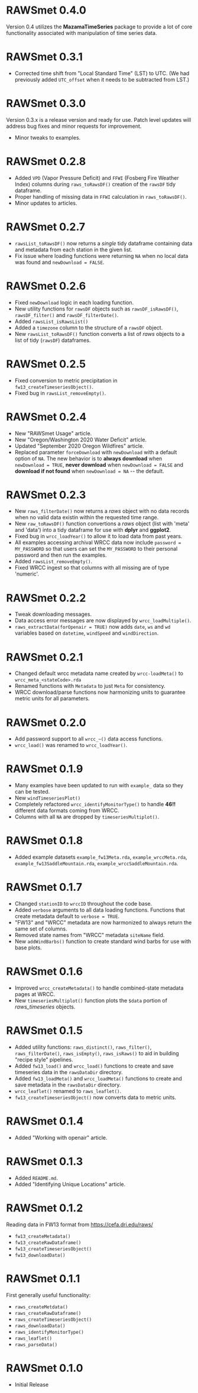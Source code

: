 # RAWSmet 0.4.0

Version 0.4 utilizes the **MazamaTimeSeries** package to provide a lot of core
functionality associated with manipulation of time series data.



# RAWSmet 0.3.1

* Corrected time shift from "Local Standard Time" (LST) to UTC. (We had 
previously added `UTC_offset` when it needs to be subtracted from LST.)

# RAWSmet 0.3.0

Version 0.3.x is a release version and ready for use. Patch level updates will
address bug fixes and minor requests for improvement.

* Minor tweaks to examples.

# RAWSmet 0.2.8

* Added `VPD` (Vapor Pressure Deficit) and `FFWI` (Fosberg Fire Weather Index) 
columns during `raws_toRawsDF()` creation of the `rawsDF` tidy dataframe.
* Proper handling of missing data in `FFWI` calculation in `raws_toRawsDF()`.
* Minor updates to articles.

# RAWSmet 0.2.7

* `rawsList_toRawsDF()` now returns a *single* tidy dataframe containing data
and metadata from each station in the given list.
* Fix issue where loading functions were returning `NA` when no local data was 
found and `newDownload = FALSE`.

# RAWSmet 0.2.6

* Fixed `newDownload` logic in each loading function.
* New utility functions for `rawsDF` objects such as `rawsDF_isRawsDF()`,
`rawsDF_filter()` and `rawsDF_filterDate()`.
* Added `rawsList_isRawsList()`
* Added a `timezone` column to the structure of a `rawsDF` object.
* New `rawsList_toRawsDF()` function converts a list of _raws_ objects to a list of
tidy (`rawsDF`) dataframes.

# RAWSmet 0.2.5

* Fixed conversion to metric precipitation in `fw13_createTimeseriesObject()`.
* Fixed bug in `rawsList_removeEmpty()`.

# RAWSmet 0.2.4

* New "RAWSmet Usage" article.
* New "Oregon/Washington 2020 Water Deficit" article.
* Updated "September 2020 Oregon Wildfires" article.
* Replaced parameter `forceDownload` with `newDownload` with a default option 
of `NA`. The new behavior is to **always download** when `newDownload = TRUE`, 
**never download** when `newDownload = FALSE` and **download if not found** when
`newDownload = NA` -- the default.

# RAWSmet 0.2.3

* New `raws_filterDate()` now returns a _raws_ object with no data records when
no valid data existin within the requested time range.
* New `raw_toRawsDF()` function convertions a _raws_ object (list with 'meta'
and 'data') into a tidy dataframe for use with **dplyr** and **ggplot2**.
* Fixed bug in `wrcc_loadYear()` to allow it to load data from past years.
* All examples accessing archival WRCC data now include `password = MY_PASSWORD` 
so that users can set the `MY_PASSWORD` to their personal password and then run
the examples.
* Added `rawsList_removeEmpty()`.
* Fixed WRCC ingest so that columns with all missing are of type 'numeric'.

# RAWSmet 0.2.2

* Tweak downloading messages.
* Data access error messages are now displayed by `wrcc_loadMultiple()`.
* `raws_extractData(forOpenair = TRUE)` now adds `date`, `ws` and `wd` variables
based on `datetime`, `windSpeed` and `windDirection`.

# RAWSmet 0.2.1

* Changed default wrcc metadata name created by `wrcc-loadMeta()` to 
`wrcc_meta_<stateCode>.rda`
* Renamed functions with `Metadata` to just `Meta` for consistency.
* WRCC download/parse functions now harmonizing units to guarantee metric
units for all parameters.

# RAWSmet 0.2.0

* Add password support to all `wrcc_~()` data access functions.
* `wrcc_load()` was renamed to `wrcc_loadYear()`.

# RAWSmet 0.1.9

* Many examples have been updated to run with `example_` data so they can be
tested.
* New `windTimeseriesPlot()`
* Completely refactored `wrcc_identifyMonitorType()` to handle **46!!** different
data formats coming from WRCC.
* Columns with all `NA` are dropped by `timeseriesMultiplot()`.

# RAWSmet 0.1.8

* Added example datasets `example_fw13Meta.rda`, `example_wrccMeta.rda`,
`example_fw13SaddleMountain.rda`, `example_wrccSaddleMountain.rda`.

# RAWSmet 0.1.7

* Changed `stationID` to `wrccID` throughout the code base.
* Added `verbose` arguments to all data loading functions. Functions that
create metadata default to `verbose = TRUE`.
* "FW13" and "WRCC" metadata are now harmonized to always return the same set
of columns.
* Removed state names from "WRCC" metadata `siteName` field.
* New `addWindBarbs()` function to create standard wind barbs for use with
base plots.

# RAWSmet 0.1.6

* Improved `wrcc_createMetadata()` to handle combined-state metadata pages at 
WRCC.
* New `timeseriesMultiplot()` function plots the `$data` portion of 
_raws\_timeseries_ objects.

# RAWSmet 0.1.5

* Added utility functions: `raws_distinct()`, `raws_filter()`, 
`raws_filterDate()`, `raws_isEmpty()`, `raws_isRaws()` to aid in building 
"recipe style" pipelines.
* Added `fw13_load()` and `wrcc_load()` functions to create and save timeseries
data in the `rawsDataDir` directory.
* Added `fw13_loadMeta()` and `wrcc_loadMeta()` functions to create and save 
metadata in the `rawsDataDir` directory.
* `wrcc_leaflet()` renamed to `raws_leaflet()`.
* `fw13_createTimeseriesObject()` now converts data to metric units.

# RAWSmet 0.1.4

* Added "Working with openair" article.

# RAWSmet 0.1.3

* Added `README.md`.
* Added "Identifying Unique Locations" article.

# RAWSmet 0.1.2

Reading data in FW13 format from https://cefa.dri.edu/raws/

* `fw13_createMetadata()`
* `fw13_createRawDataframe()`
* `fw13_createTimeseriesObject()`
* `fw13_downloadData()`

# RAWSmet 0.1.1

First generally useful functionality:

* `raws_createMetdata()`
* `raws_createRawDataframe()`
* `raws_createTimeseriesObject()`
* `raws_downloadData()`
* `raws_identifyMonitorType()`
* `raws_leaflet()`
* `raws_parseData()`

# RAWSmet 0.1.0

* Initial Release
